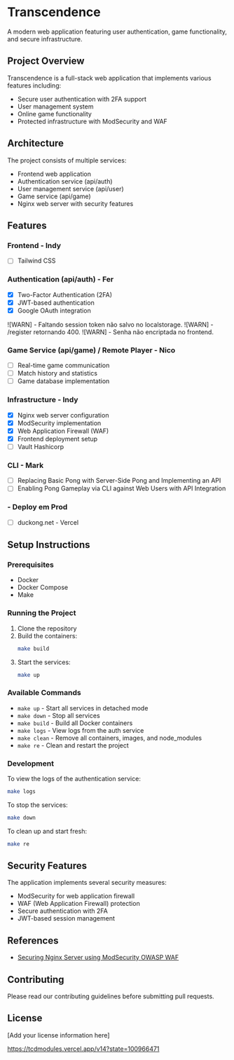 # Transcendence

A modern web application featuring user authentication, game functionality, and secure infrastructure.

## Project Overview

Transcendence is a full-stack web application that implements various features including:
- Secure user authentication with 2FA support
- User management system
- Online game functionality
- Protected infrastructure with ModSecurity and WAF

## Architecture

The project consists of multiple services:
- Frontend web application
- Authentication service (api/auth)
- User management service (api/user)
- Game service (api/game)
- Nginx web server with security features

## Features

### Frontend - Indy

- [ ] Tailwind CSS

### Authentication (api/auth) - Fer
- [x] Two-Factor Authentication (2FA)
- [x] JWT-based authentication
- [x] Google OAuth integration

![WARN] - Faltando session token não salvo no localstorage.
![WARN] - /register retornando 400.
![WARN] - Senha não encriptada no frontend.

### Game Service (api/game) / Remote Player - Nico
- [ ] Real-time game communication
- [ ] Match history and statistics
- [ ] Game database implementation

### Infrastructure - Indy
- [x] Nginx web server configuration
- [x] ModSecurity implementation
- [x] Web Application Firewall (WAF)
- [x] Frontend deployment setup
- [ ] Vault Hashicorp

### CLI - Mark
- [ ] Replacing Basic Pong with Server-Side Pong and Implementing an API
- [ ] Enabling Pong Gameplay via CLI against Web Users with API Integration

### - Deploy em Prod
- [ ] duckong.net - Vercel

## Setup Instructions

### Prerequisites
- Docker
- Docker Compose
- Make

### Running the Project

1. Clone the repository
2. Build the containers:
   ```bash
   make build
   ```
3. Start the services:
   ```bash
   make up
   ```

### Available Commands

- `make up` - Start all services in detached mode
- `make down` - Stop all services
- `make build` - Build all Docker containers
- `make logs` - View logs from the auth service
- `make clean` - Remove all containers, images, and node_modules
- `make re` - Clean and restart the project

### Development

To view the logs of the authentication service:
```bash
make logs
```

To stop the services:
```bash
make down
```

To clean up and start fresh:
```bash
make re
```

## Security Features

The application implements several security measures:
- ModSecurity for web application firewall
- WAF (Web Application Firewall) protection
- Secure authentication with 2FA
- JWT-based session management

## References

- [Securing Nginx Server using ModSecurity OWASP WAF](https://medium.com/codelogicx/securing-nginx-server-using-modsecurity-oswaf-7ba79906d84c)

## Contributing

Please read our contributing guidelines before submitting pull requests.

## License

[Add your license information here]

https://tcdmodules.vercel.app/v14?state=100966471